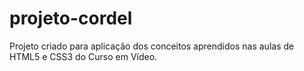 # projeto-cordel
 Projeto criado para aplicação dos conceitos aprendidos nas aulas de HTML5 e CSS3 do Curso em Vídeo.
